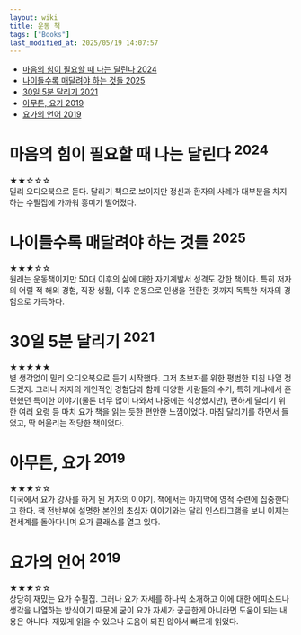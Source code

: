 ```yaml
---
layout: wiki 
title: 운동 책
tags: ["Books"]
last_modified_at: 2025/05/19 14:07:57
---
```


- [마음의 힘이 필요할 때 나는 달린다 2024](#마음의-힘이-필요할-때-나는-달린다-2024)
- [나이들수록 매달려야 하는 것들 2025](#나이들수록-매달려야-하는-것들-2025)
- [30일 5분 달리기 2021](#30일-5분-달리기-2021)
- [아무튼, 요가 2019](#아무튼-요가-2019)
- [요가의 언어 2019](#요가의-언어-2019)


# 마음의 힘이 필요할 때 나는 달린다 <sup>2024</sup>
★★☆☆☆  
밀리 오디오북으로 듣다. 달리기 책으로 보이지만 정신과 환자의 사례가 대부분을 차지하는 수필집에 가까워 흥미가 떨어졌다.

# 나이들수록 매달려야 하는 것들 <sup>2025</sup>
★★★☆☆  
원래는 운동책이지만 50대 이후의 삶에 대한 자기계발서 성격도 강한 책이다. 특히 저자의 어릴 적 해외 경험, 직장 생활, 이후 운동으로 인생을 전환한 것까지 독특한 저자의 경험으로 가득하다.

# 30일 5분 달리기 <sup>2021</sup>
★★★★★  
별 생각없이 밀리 오디오북으로 듣기 시작했다. 그저 초보자를 위한 평범한 지침 나열 정도겠지. 그러나 저자의 개인적인 경험담과 함께 다양한 사람들의 수기, 특히 케냐에서 훈련했던 특이한 이야기(물론 너무 많이 나와서 나중에는 식상했지만), 편하게 달리기 위한 여러 요령 등 마치 요가 책을 읽는 듯한 편안한 느낌이었다. 마침 달리기를 하면서 들었고, 딱 어울리는 적당한 책이었다.

# 아무튼, 요가 <sup>2019</sup>
★★★☆☆  
미국에서 요가 강사를 하게 된 저자의 이야기. 책에서는 마지막에 영적 수련에 집중한다고 한다. 책 전반부에 설명한 본인의 초심자 이야기와는 달리 인스타그램을 보니 이제는 전세계를 돌아다니며 요가 클래스를 열고 있다.

# 요가의 언어 <sup>2019</sup>
★★★☆☆  
상당히 재밌는 요가 수필집. 그러나 요가 자세를 하나씩 소개하고 이에 대한 에피소드나 생각을 나열하는 방식이기 때문에 굳이 요가 자세가 궁금한게 아니라면 도움이 되는 내용은 아니다. 재밌게 읽을 수 있으나 도움이 되진 않아서 빠르게 읽었다.
